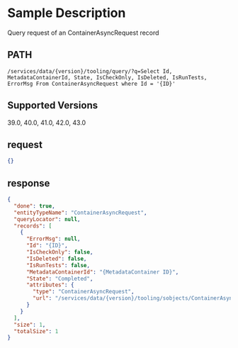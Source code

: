 # Sample Description
Query request of an ContainerAsyncRequest record

## PATH
```
/services/data/{version}/tooling/query/?q=Select Id, MetadataContainerId, State, IsCheckOnly, IsDeleted, IsRunTests, ErrorMsg From ContainerAsyncRequest where Id = '{ID}'
```

## Supported Versions
39.0, 40.0, 41.0, 42.0, 43.0

## request
 ```json
{}
```

## response
```json
{
  "done": true,
  "entityTypeName": "ContainerAsyncRequest",
  "queryLocator": null,
  "records": [
    {
      "ErrorMsg": null,
      "Id": "{ID}",
      "IsCheckOnly": false,
      "IsDeleted": false,
      "IsRunTests": false,
      "MetadataContainerId": "{MetadataContainer ID}",
      "State": "Completed",
      "attributes": {
        "type": "ContainerAsyncRequest",
        "url": "/services/data/{version}/tooling/sobjects/ContainerAsyncRequest/{ID}"
      }
    }
  ],
  "size": 1,
  "totalSize": 1
}
```
